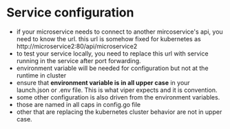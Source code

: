 # Service configuration

- if your microservice needs to connect to another mircoservice's api, you need to know the url. this url is somehow fixed for kubernetes as http://microservice2:80/api/microservice2
- to test your service locally, you need to replace this url with service running in the service after port forwarding.
- environment variable will be needed for configuration but not at the runtime in cluster
- ensure that **environment variable is in all upper case** in your launch.json or .env file. This is what viper expects and it is convention.
- some other configuration is also driven from the environment variables.
- those are named in all caps in config.go file
- other that are replacing the kubernetes cluster behavior are not in upper case.